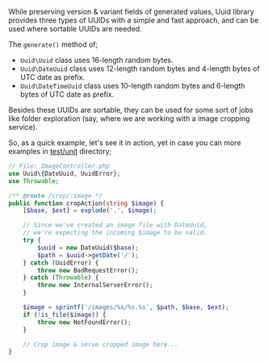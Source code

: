 While preserving version & variant fields of generated values, Uuid library provides three types of UUIDs with a simple and fast approach, and can be used where sortable UUIDs are needed.

The `generate()` method of;

- `Uuid\Uuid` class uses 16-length random bytes.
- `Uuid\DateUuid` class uses 12-length random bytes and 4-length bytes of UTC date as prefix.
- `Uuid\DateTimeUuid` class uses 10-length random bytes and 6-length bytes of UTC date as prefix.

Besides these UUIDs are sortable, they can be used for some sort of jobs like folder exploration (say, where we are working with a image cropping service).

So, as a quick example, let's see it in action, yet in case you can more examples in [test/unit](/test/unit) directory;

```php
// File: ImageController.php
use Uuid\{DateUuid, UuidError};
use Throwable;

/** @route /crop/:image */
public function cropAction(string $image) {
    [$base, $ext] = explode('.', $image);

    // Since we've created an image file with DateUuid,
    // we're expecting the incoming $image to be valid.
    try {
        $uuid = new DateUuid($base);
        $path = $uuid->getDate('/');
    } catch (UuidError) {
        throw new BadRequestError();
    } catch (Throwable) {
        throw new InternalServerError();
    }

    $image = sprintf('/images/%s/%s.%s', $path, $base, $ext);
    if (!is_file($image)) {
        throw new NotFoundError();
    }

    // Crop image & serve cropped image here...
}
```
